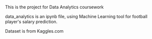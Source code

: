 This is the project for Data Analytics coursework

data_analytics is an ipynb file, using Machine Learning tool for football player's salary prediction.

Dataset is from Kaggles.com
